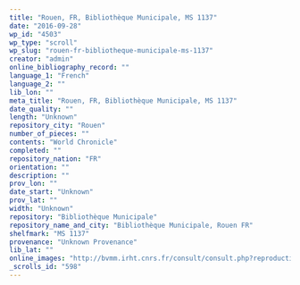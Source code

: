 ```yaml
---
title: "Rouen, FR, Bibliothèque Municipale, MS 1137"
date: "2016-09-28"
wp_id: "4503"
wp_type: "scroll"
wp_slug: "rouen-fr-bibliotheque-municipale-ms-1137"
creator: "admin"
online_bibliography_record: ""
language_1: "French"
language_2: ""
lib_lon: ""
meta_title: "Rouen, FR, Bibliothèque Municipale, MS 1137"
date_quality: ""
length: "Unknown"
repository_city: "Rouen"
number_of_pieces: ""
contents: "World Chronicle"
completed: ""
repository_nation: "FR"
orientation: ""
description: ""
prov_lon: ""
date_start: "Unknown"
prov_lat: ""
width: "Unknown"
repository: "Bibliothèque Municipale"
repository_name_and_city: "Bibliothèque Municipale, Rouen FR"
shelfmark: "MS 1137"
provenance: "Unknown Provenance"
lib_lat: ""
online_images: "http://bvmm.irht.cnrs.fr/consult/consult.php?reproductionId=14968"
_scrolls_id: "598"
---
```



